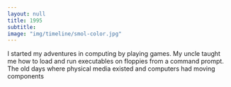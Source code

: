```yaml
---
layout: null
title: 1995
subtitle:
image: "img/timeline/smol-color.jpg"
---
```

I started my adventures in computing by playing games. My uncle taught me how to load and run executables on floppies from a command prompt. The old days where physical media existed and computers had moving components